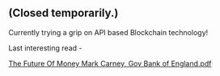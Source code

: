 ## (Closed temporarily.)

Currently trying a grip on API based Blockchain technology!

Last interesting read -

[The Future Of Money Mark Carney, Gov Bank of England.pdf](https://github.com/soumilhooda/soumilhooda.github.io/files/6134559/The.Future.Of.Money.Mark.Carney.Gov.Bank.of.England.pdf)



